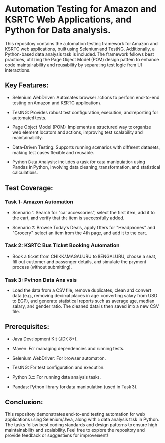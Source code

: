 # Automation Testing for Amazon and KSRTC Web Applications, and Python for Data analysis.
This repository contains the automation testing framework for Amazon and KSRTC web applications, built using Selenium and TestNG. Additionally, a Python-based data analysis task is included. The framework follows best practices, utilizing the Page Object Model (POM) design pattern to enhance code maintainability and reusability by separating test logic from UI interactions.


## Key Features:
- Selenium WebDriver: Automates browser actions to perform end-to-end testing on Amazon and KSRTC applications.

- TestNG: Provides robust test configuration, execution, and reporting for automated tests.

- Page Object Model (POM): Implements a structured way to organize web element locators and actions, improving test scalability and maintainability.

- Data-Driven Testing: Supports running scenarios with different datasets, making test cases flexible and reusable.

- Python Data Analysis: Includes a task for data manipulation using Pandas in Python, involving data cleaning, transformation, and statistical calculations.


## Test Coverage:

### Task 1: Amazon Automation
- Scenario 1: Search for "car accessories", select the first item, add it to the cart, and verify that the item is successfully added.

- Scenario 2: Browse Today's Deals, apply filters for "Headphones" and "Grocery", select an item from the 4th page, and add it to the cart.

### Task 2: KSRTC Bus Ticket Booking Automation
- Book a ticket from CHIKKAMAGALURU to BENGALURU, choose a seat, fill out customer and passenger details, and simulate the payment process (without submitting).

### Task 3: Python Data Analysis
- Load the data from a CSV file, remove duplicates, clean and convert data (e.g., removing decimal places in age, converting salary from USD to EGP), and generate statistical reports such as average age, median salary, and gender ratio. The cleaned data is then saved into a new CSV file.


## Prerequisites:

- Java Development Kit (JDK 8+).

- Maven: For managing dependencies and running tests.

- Selenium WebDriver: For browser automation.

- TestNG: For test configuration and execution.

- Python 3.x: For running data analysis tasks.

- Pandas: Python library for data manipulation (used in Task 3).


## Conclusion:
This repository demonstrates end-to-end testing automation for web applications using Selenium/Java, along with a data analysis task in Python. The tasks follow best coding standards and design patterns to ensure high maintainability and scalability. Feel free to explore the repository and provide feedback or suggestions for improvement!
